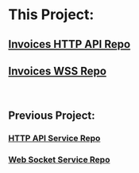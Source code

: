 # This Project:
## [Invoices HTTP API Repo](https://github.com/TooWorthless/InvoicesHttpApi)

## [Invoices WSS Repo](https://github.com/TooWorthless/InvoicesWSS)

<br>

## Previous Project:
### [HTTP API Service Repo](https://github.com/TooWorthless/HttpApiService)

### [Web Socket Service Repo](https://github.com/TooWorthless/WebSocketService)